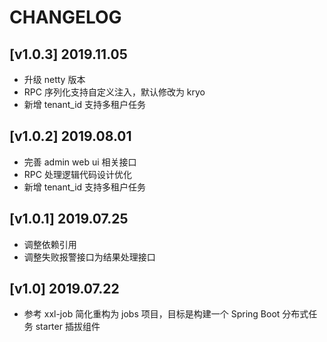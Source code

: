 ﻿# CHANGELOG

## [v1.0.3] 2019.11.05
- 升级 netty 版本
- RPC 序列化支持自定义注入，默认修改为 kryo 
- 新增 tenant_id 支持多租户任务

## [v1.0.2] 2019.08.01
- 完善 admin web ui 相关接口
- RPC 处理逻辑代码设计优化
- 新增 tenant_id 支持多租户任务


## [v1.0.1] 2019.07.25
- 调整依赖引用
- 调整失败报警接口为结果处理接口


## [v1.0] 2019.07.22
- 参考 xxl-job 简化重构为 jobs 项目，目标是构建一个 Spring Boot 分布式任务 starter 插拔组件
